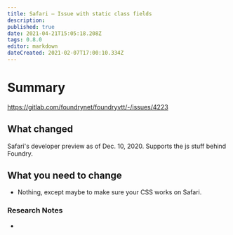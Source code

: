 ```yaml
---
title: Safari – Issue with static class fields
description: 
published: true
date: 2021-04-21T15:05:18.208Z
tags: 0.8.0
editor: markdown
dateCreated: 2021-02-07T17:00:10.334Z
---
```


# Summary
https://gitlab.com/foundrynet/foundryvtt/-/issues/4223

## What changed

Safari's developer preview as of Dec. 10, 2020. Supports the js stuff behind Foundry.

## What you need to change

- Nothing, except maybe to make sure your CSS works on Safari.

### Research Notes

- 